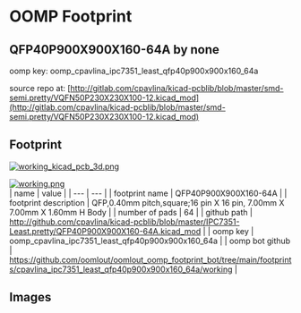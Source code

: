 # OOMP Footprint  
## QFP40P900X900X160-64A  by none  
  
oomp key: oomp_cpavlina_ipc7351_least_qfp40p900x900x160_64a  
  
source repo at: [http://gitlab.com/cpavlina/kicad-pcblib/blob/master/smd-semi.pretty/VQFN50P230X230X100-12.kicad_mod](http://gitlab.com/cpavlina/kicad-pcblib/blob/master/smd-semi.pretty/VQFN50P230X230X100-12.kicad_mod)  
## Footprint  
  
[![working_kicad_pcb_3d.png](working_kicad_pcb_3d_600.png)](working_kicad_pcb_3d.png)  
  
[![working.png](working_600.png)](working.png)  
| name | value | 
| --- | --- | 
| footprint name | QFP40P900X900X160-64A | 
| footprint description | QFP,0.40mm pitch,square;16 pin X 16 pin, 7.00mm X 7.00mm X 1.60mm H Body | 
| number of pads | 64 | 
| github path | http://github.com/cpavlina/kicad-pcblib/blob/master/IPC7351-Least.pretty/QFP40P900X900X160-64A.kicad_mod | 
| oomp key | oomp_cpavlina_ipc7351_least_qfp40p900x900x160_64a | 
| oomp bot github | https://github.com/oomlout/oomlout_oomp_footprint_bot/tree/main/footprints/cpavlina_ipc7351_least_qfp40p900x900x160_64a/working | 
## Images  
